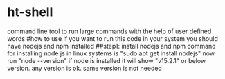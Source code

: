 # ht-shell
command line tool to run large commands with the help of user defined words
#how to use
if you want to run this code in your system you should have nodejs and npm installed
##step1: install nodejs and npm
  command for installing node js in linux systems is "sudo apt get install nodejs"
  now run "node --version" if node is installed it will show "v15.2.1" or below version. any version is ok. same version is not needed
  
